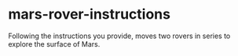 # mars-rover-instructions
Following the instructions you provide, moves two rovers in series to explore the surface of Mars.
